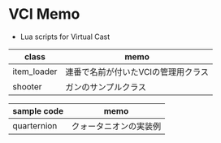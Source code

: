 # VCI Memo
* Lua scripts for Virtual Cast

|class|memo|
|-------|--------------------------------------------------|
| item_loader   | 連番で名前が付いたVCIの管理用クラス         |
| shooter       | ガンのサンプルクラス                       |

|sample code  |memo|
|-------------|-------------------------------------------|
| quarternion | クォータニオンの実装例 |
